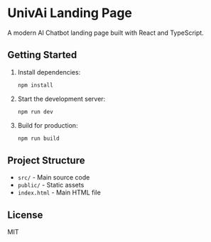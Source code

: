 # UnivAi Landing Page

A modern AI Chatbot landing page built with React and TypeScript.

## Getting Started

1. Install dependencies:
   ```bash
   npm install
   ```
2. Start the development server:
   ```bash
   npm run dev
   ```
3. Build for production:
   ```bash
   npm run build
   ```

## Project Structure
- `src/` - Main source code
- `public/` - Static assets
- `index.html` - Main HTML file

## License
MIT


